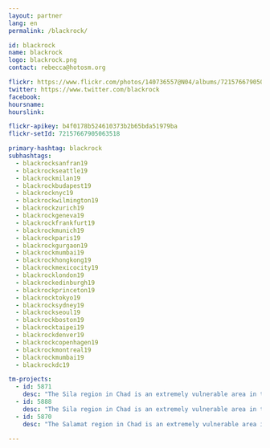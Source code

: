 ```yaml
---
layout: partner
lang: en
permalink: /blackrock/

id: blackrock
name: blackrock
logo: blackrock.png
contact: rebecca@hotosm.org

flickr: https://www.flickr.com/photos/140736557@N04/albums/72157667905063518
twitter: https://www.twitter.com/blackrock
facebook:
hoursname:
hourslink:

flickr-apikey: b4f0178b524610373b2b65bda51979ba
flickr-setId: 72157667905063518

primary-hashtag: blackrock
subhashtags:
  - blackrocksanfran19
  - blackrockseattle19
  - blackrockmilan19
  - blackrockbudapest19
  - blackrocknyc19
  - blackrockwilmington19
  - blackrockzurich19
  - blackrockgeneva19
  - blackrockfrankfurt19
  - blackrockmunich19
  - blackrockparis19
  - blackrockgurgaon19
  - blackrockmumbai19
  - blackrockhongkong19
  - blackrockmexicocity19
  - blackrocklondon19
  - blackrockedinburgh19
  - blackrockprinceton19
  - blackrocktokyo19
  - blackrocksydney19
  - blackrockseoul19
  - blackrockboston19
  - blackrocktaipei19
  - blackrockdenver19
  - blackrockcopenhagen19
  - blackrockmontreal19
  - blackrockmumbai19
  - blackrockdc19

tm-projects:
  - id: 5871
    desc: "The Sila region in Chad is an extremely vulnerable area in the east of the country. MSF teams working here to respond to a variety of different health needs. These include emergency response to disease outbreaks across the area such as measles outbreaks. Accurate maps of the area will assist the teams with epidemiological analysis, disease surveillance and logistical planning. Take a look at this Pinterest board with images of the Sila region."
  - id: 5888
    desc: "The Sila region in Chad is an extremely vulnerable area in the east of the country. MSF teams working here to respond to a variety of different health needs. These include emergency response to disease outbreaks across the area such as measles outbreaks. Accurate maps of the area will assist the teams with epidemiological analysis, disease surveillance and logistical planning. Take a look at this Pinterest board with images of the Sila region."
  - id: 5870
    desc: "The Salamat region in Chad is an extremely vulnerable area in the east of the country. MSF teams working here to respond to a variety of different health needs. These include emergency response to disease outbreaks across the area such as measles outbreaks. Accurate maps of the area will assist the teams with epidemiological analysis, disease surveillance and logistical planning. Take a look at this Pinterest board with images of the eastern regions of Chad."
 
---
```

